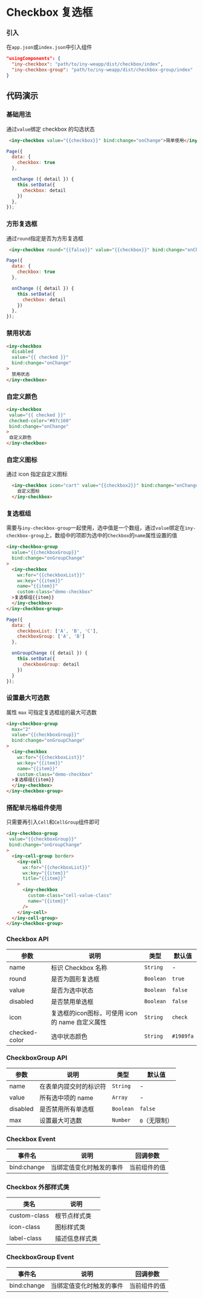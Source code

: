 # Checkbox 复选框

### 引入

在`app.json`或`index.json`中引入组件

```json
"usingComponents": {
  "iny-checkbox": "path/to/iny-weapp/dist/checkbox/index",
  "iny-checkbox-group": "path/to/iny-weapp/dist/checkbox-group/index"
}
```

## 代码演示

### 基础用法

通过`value`绑定 checkbox 的勾选状态

```html
 <iny-checkbox value="{{checkbox}}" bind:change="onChange">简单使用</iny-checkbox>
```

```js
Page({
  data: {
    checkbox: true
  },

  onChange ({ detail }) {
    this.setData({
      checkbox: detail
    })
  },
});
```

### 方形复选框

通过`round`指定是否为方形复选框

```html
 <iny-checkbox round="{{false}}" value="{{checkbox}}" bind:change="onChange">方形复选框</iny-checkbox>
```

```js
Page({
  data: {
    checkbox: true
  },

  onChange ({ detail }) {
    this.setData({
      checkbox: detail
    })
  },
});
```

### 禁用状态

```html
<iny-checkbox
  disabled
  value="{{ checked }}"
  bind:change="onChange"
>
  禁用状态
</iny-checkbox>
```

### 自定义颜色

 ```html
<iny-checkbox
  value="{{ checked }}"
  checked-color="#07c160"
  bind:change="onChange"
>
  自定义颜色
</iny-checkbox>
```

### 自定义图标

通过 icon 指定自定义图标

```html
  <iny-checkbox icon="cart" value="{{checkbox2}}" bind:change="onChange2" custom-class="demo-checkbox">
    自定义图标
  </iny-checkbox>
```

### 复选框组

需要与`iny-checkbox-group`一起使用，选中值是一个数组，通过`value`绑定在`iny-checkbox-group`上，数组中的项即为选中的`Checkbox`的`name`属性设置的值

```html
<iny-checkbox-group
  value="{{checkboxGroup}}"
  bind:change="onGroupChange"
>
  <iny-checkbox
    wx:for="{{checkboxList}}"
    wx:key="{{item}}"
    name="{{item}}"
    custom-class="demo-checkbox"
  >复选框组{{item}}
  </iny-checkbox>
</iny-checkbox-group>
```

```javascript
Page({
  data: {
    checkboxList: ['A', 'B', 'C'],
    checkboxGroup: ['A', 'B']
  },

  onGroupChange ({ detail }) {
    this.setData({
      checkboxGroup: detail
    })
  }
});
```

### 设置最大可选数

属性 `max` 可指定复选框组的最大可选数

```html
<iny-checkbox-group
  max="2"
  value="{{checkboxGroup}}"
  bind:change="onGroupChange"
>
  <iny-checkbox
    wx:for="{{checkboxList}}"
    wx:key="{{item}}"
    name="{{item}}"
    custom-class="demo-checkbox"
  >复选框组{{item}}
  </iny-checkbox>
</iny-checkbox-group>
```

### 搭配单元格组件使用

只需要再引入`Cell`和`CellGroup`组件即可

```html
<iny-checkbox-group
 value="{{checkboxGroup}}"
 bind:change="onGroupChange"
>
  <iny-cell-group border>
    <iny-cell
      wx:for="{{checkboxList}}"
      wx:key="{{item}}"
      title="{{item}}"
    >
      <iny-checkbox
        custom-class="cell-value-class"
        name="{{item}}"
      />
    </iny-cell>
  </iny-cell-group>
</iny-checkbox-group>
```

### Checkbox API

| 参数 | 说明 | 类型 | 默认值 |
|-----------|-----------|-----------|-------------|
| name | 标识 Checkbox 名称 | `String` | - |
| round | 是否为圆形复选框 | `Boolean` | `true` |
| value | 是否为选中状态 | `Boolean` | `false` |
| disabled | 是否禁用单选框 | `Boolean` | `false` |
| icon | 复选框的icon图标，可使用 icon 的 name 自定义属性 | `String` | `check` |
| checked-color | 选中状态颜色 | `String` | `#1989fa` |

### CheckboxGroup API

| 参数 | 说明 | 类型 | 默认值 |
|-----------|-----------|-----------|-------------|
| name | 在表单内提交时的标识符 | `String` | - |
| value | 所有选中项的 name | `Array` | - |
| disabled | 是否禁用所有单选框 | `Boolean` | `false` |
| max | 设置最大可选数 | `Number` | `0`（无限制） |

### Checkbox Event

| 事件名 | 说明 | 回调参数 |
|-----------|-----------|-----------|
| bind:change | 当绑定值变化时触发的事件 | 当前组件的值 |

### Checkbox 外部样式类

| 类名 | 说明 |
|-----------|-----------|
| custom-class | 根节点样式类 |
| icon-class | 图标样式类 |
| label-class | 描述信息样式类 |

### CheckboxGroup Event

| 事件名 | 说明 | 回调参数 |
|-----------|-----------|-----------|
| bind:change | 当绑定值变化时触发的事件 | 当前组件的值 |
